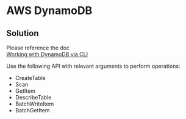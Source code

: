 # AWS DynamoDB

## Solution

Please reference the doc<br/>
[Working with DynamoDB via CLI](https://onexlab-io.medium.com/localstack-dynamodb-8befdaac802b)

Use the following API with relevant arguments to perform operations:
* CreateTable
* Scan
* GetItem
* DescribeTable
* BatchWriteItem
* BatchGetItem